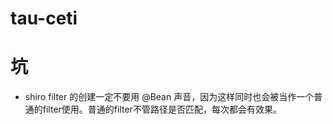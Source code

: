 # tau-ceti
# 坑
* shiro filter 的创建一定不要用 @Bean 声音，因为这样同时也会被当作一个普通的filter使用。普通的filter不管路径是否匹配，每次都会有效果。
